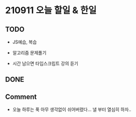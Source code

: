 # 210911 오늘 할일 & 한일

## TODO

- JS예습, 복습

- 알고리즘 문제풀기

- 시간 남으면 타입스크립트 강의 듣기

## DONE

## Comment

- 오늘 하루는 푹 아무 생각없이 쉬어버렸다... 낼 부터 열심히 하자..
